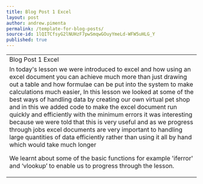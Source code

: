 ```yaml
---
title: Blog Post 1 Excel
layout: post
author: andrew.pimenta
permalink: /template-for-blog-posts/
source-id: 1lQITCfsyG2lNUHzF7pwSmqwGOuyYmeLd-WFW5uHLG_Y
published: true
---
```

<table>
  <tr>
    <td>Blog Post 1 Excel</td>
  </tr>
  <tr>
    <td>In today's lesson we were introduced to excel and how using an excel document you can achieve much more than just drawing out a table and how formulae can be put into the system to make calculations much easier, In this lesson we looked at some of the best ways of handling data by creating our own virtual pet shop and in this we added code to make the excel document run quickly and efficiently with the minimum errors it was interesting because we were told that this is very useful and as we progress through jobs excel documents are very important to handling large quantities of data efficiently rather than using it all by hand which would take much longer

We learnt about some of the basic functions for example 'iferror' and ‘vlookup’ to enable us to progress through the lesson.</td>
  </tr>
</table>


